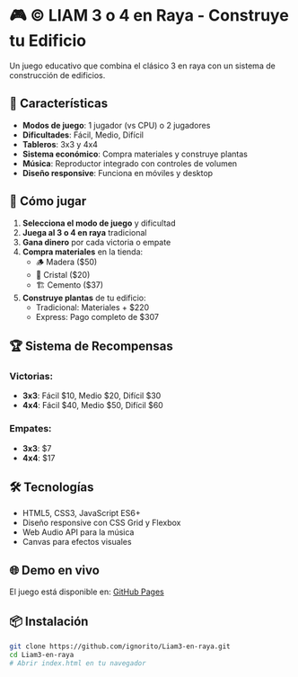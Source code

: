 # 🎮 © LIAM 3 o 4 en Raya - Construye tu Edificio

Un juego educativo que combina el clásico 3 en raya con un sistema de construcción de edificios.

## 🚀 Características

- **Modos de juego**: 1 jugador (vs CPU) o 2 jugadores
- **Dificultades**: Fácil, Medio, Difícil
- **Tableros**: 3x3 y 4x4
- **Sistema económico**: Compra materiales y construye plantas
- **Música**: Reproductor integrado con controles de volumen
- **Diseño responsive**: Funciona en móviles y desktop

## 🎯 Cómo jugar

1. **Selecciona el modo de juego** y dificultad
2. **Juega al 3 o 4 en raya** tradicional
3. **Gana dinero** por cada victoria o empate
4. **Compra materiales** en la tienda:
   - 🪵 Madera ($50)
   - 🔮 Cristal ($20)  
   - 🏗️ Cemento ($37)
5. **Construye plantas** de tu edificio:
   - Tradicional: Materiales + $220
   - Express: Pago completo de $307

## 🏆 Sistema de Recompensas

### Victorias:
- **3x3**: Fácil $10, Medio $20, Difícil $30
- **4x4**: Fácil $40, Medio $50, Difícil $60

### Empates:
- **3x3**: $7
- **4x4**: $17

## 🛠️ Tecnologías

- HTML5, CSS3, JavaScript ES6+
- Diseño responsive con CSS Grid y Flexbox
- Web Audio API para la música
- Canvas para efectos visuales

## 🌐 Demo en vivo

El juego está disponible en: [GitHub Pages](https://ignorito.github.io/Liam3-en-raya/)

## 📦 Instalación

```bash
git clone https://github.com/ignorito/Liam3-en-raya.git
cd Liam3-en-raya
# Abrir index.html en tu navegador
